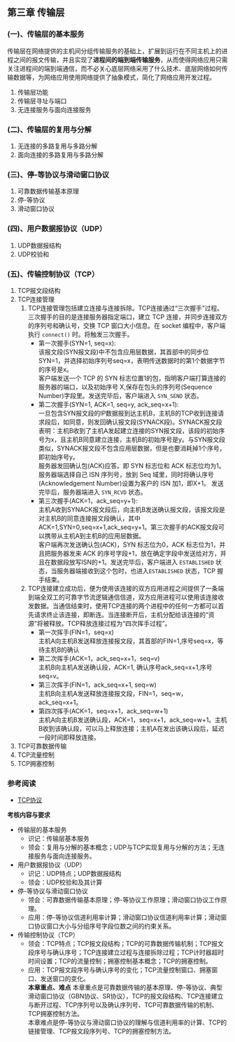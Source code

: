 ## 第三章 传输层
### (一)、传输层的基本服务
传输层在网络提供的主机间分组传输服务的基础上，扩展到运行在不同主机上的进程之间的报文传输，并且实现了**进程间的端到端传输服务**，从而使得网络应用只需关注进程间的端到端通信，而不必关心底层网络采用了什么技术、底层网络如何传输数据等，为网络应用使用网络提供了抽象模式，简化了网络应用开发过程。
1. 传输层功能
2. 传输层寻址与端口
3. 无连接服务与面向连接服务
### (二)、传输层的复用与分解
1. 无连接的多路复用与多路分解
2. 面向连接的多路复用与多路分解
### (三)、停-等协议与滑动窗口协议
1. 可靠数据传输基本原理
2. 停-等协议
3. 滑动窗口协议
### (四)、用户数据报协议（UDP）
1. UDP数据报结构
2. UDP校验和
### (五)、传输控制协议（TCP）
1. TCP报文段结构
2. TCP连接管理  
    1. TCP连接管理包括建立连接与连接拆除。TCP连接通过“三次握手”过程。三次握手的目的是连接服务器指定端口，建立 TCP 连接，并同步连接双方的序列号和确认号，交换 TCP 窗口大小信息。在 socket 编程中，客户端执行 `connect()` 时。将触发三次握手。
        - 第一次握手(SYN=1, seq=x):  
            该报文段(SYN报文段)中不包含应用层数据，其首部中的同步位SYN=1，并选择初始序列号seq=x，表明传送数据时的第1个数据字节的序号是x。  
            客户端发送一个 TCP 的 SYN 标志位置1的包，指明客户端打算连接的服务器的端口，以及初始序号 X,保存在包头的序列号(Sequence Number)字段里。发送完毕后，客户端进入 `SYN_SEND` 状态。
        - 第二次握手(SYN=1, ACK=1, seq=y, ack_seq=x+1):  
            一旦包含SYN报文段的IP数据报到达主机B，主机B的TCP收到连接请求段后，如同意，则发回确认报文段(SYNACK段)。SYNACK报文段表明：主机B收到了主机A发起建立连接的SYN报文段，该段的初始序号为x，且主机B同意建立连接，主机B的初始序号是y。与SYN报文段类似，SYNACK报文段不包含应用层数据，但是也要消耗掉1个序号，即初始序号y。   
            服务器发回确认包(ACK)应答。即 SYN 标志位和 ACK 标志位均为1。服务器端选择自己 ISN 序列号，放到 Seq 域里，同时将确认序号(Acknowledgement Number)设置为客户的 ISN 加1，即X+1。 发送完毕后，服务器端进入 `SYN_RCVD` 状态。
        - 第三次握手(ACK=1，ack_seq=y+1):  
            主机A收到SYNACK报文段后，向主机B发送确认报文段，该报文段是对主机B的同意连接报文段确认，其中ACK=1,SYN=0,seq=x+1,ack_seq=y+1。第三次握手的ACK报文段可以携带从主机A到主机B的应用层数据。  
            客户端再次发送确认包(ACK)，SYN 标志位为0，ACK 标志位为1，并且把服务器发来 ACK 的序号字段+1，放在确定字段中发送给对方，并且在数据段放写ISN的+1。发送完毕后，客户端进入 `ESTABLISHED` 状态，当服务器端接收到这个包时，也进入`ESTABLISHED` 状态，TCP 握手结束。  
    2. TCP连接建立成功后，便为使用该连接的双方应用进程之间提供了一条端到端全双工的可靠字节流逻辑通信信道，双方应用进程可以使用该连接收发数据。当通信结束时，使用TCP连接的两个进程中的任何一方都可以首先请求终止该连接，即断连。当连接断开后，主机分配给该连接的“资源”将被释放。TCP释放连接过程为“四次挥手过程”。
        - 第一次挥手(FIN=1，seq=x)  
            主机A向主机B发送释放连接报文段，其首部的FIN=1,序号seq=x，等待主机B的确认
        - 第二次挥手(ACK=1，ack_seq=x+1，seq=v)  
            主机B向主机A发送确认段，ACK=1, 确认序号ack_seq=x+1,序号seq=v。
        - 第三次挥手(FIN=1，ack_seq=x+1, seq=w)  
            主机B向主机A发送释放连接报文段，FIN=1，seq=w，ack_seq=x+1。
        - 第四次挥手(ACK=1，seq=x+1，ack_seq=w+1)  
            主机A向主机B发送确认段，ACK=1，seq=x+1，ack_seq=w+1。主机B收到该确认段，可以马上释放连接；主机A在发出该确认段后，延迟一段时间即释放连接。
3. TCP可靠数据传输
4. TCP流量控制
5. TCP拥塞控制

### 参考阅读
- [TCP协议](https://hit-alibaba.github.io/interview/basic/network/TCP.html) 

**考核内容与要求**
- 传输层的基本服务
    - 识记：传输层基本服务
    - 领会：复用与分解的基本概念；UDP与TCP实现复用与分解的方法；无连接服务与面向连接服务。
- 用户数据报协议（UDP）
    - 识记：UDP特点；UDP数据报结构
    - 领会：UDP校验和及其计算
- 停-等协议与滑动窗口协议
    - 领会：可靠数据传输基本原理；停-等协议工作原理；滑动窗口协议工作原理。
    - 应用：停-等协议信道利用率计算；滑动窗口协议信道利用率计算；滑动窗口协议窗口大小与分组序号字段位数之间的约束关系。
- 传输控制协议（TCP）
    - 领会：TCP特点；TCP报文段结构；TCP的可靠数据传输机制；TCP报文段序号与确认序号；TCP连接建立过程与连接拆除过程；TCP计时器超时时间设置；TCP的流量控制；拥塞控制基本概念；TCP的拥塞控制。  
    - 应用：TCP报文段序号与确认序号的变化；TCP流量控制窗口、拥塞窗口、发送窗口的变化。  
**本章重点、难点**
本章重点是可靠数据传输的基本原理、停-等协议、典型滑动窗口协议（GBN协议、SR协议），TCP的报文段结构、TCP连接建立与断开过程、TCP序列号以及确认序列号、TCP可靠数据传输的机制、TCP拥塞控制方法。  
本章难点是停-等协议与滑动窗口协议的理解与信道利用率的计算、TCP的链接管理、TCP报文段序列号、TCP的拥塞控制方法。